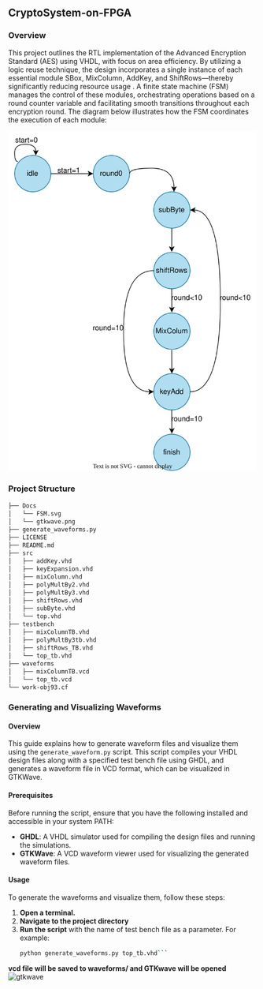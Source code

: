 ## CryptoSystem-on-FPGA

### Overview

This project outlines the RTL implementation of the Advanced Encryption Standard (AES) using VHDL, with focus on area efficiency. By utilizing a logic reuse technique, the design incorporates a single instance of each essential module SBox, MixColumn, AddKey, and ShiftRows—thereby significantly reducing resource usage . A finite state machine (FSM) manages the control of these modules, orchestrating operations based on a round counter variable and facilitating smooth transitions throughout each encryption round. The diagram below illustrates how the FSM coordinates the execution of each module: 

![SVG Image](./Docs/FSM.svg)
### Project Structure 
```plaintext
├── Docs
│   └── FSM.svg
│   └── gtkwave.png
├── generate_waveforms.py
├── LICENSE
├── README.md
├── src
│   ├── addKey.vhd
│   ├── keyExpansion.vhd
│   ├── mixColumn.vhd
│   ├── polyMultBy2.vhd
│   ├── polyMultBy3.vhd
│   ├── shiftRows.vhd
│   ├── subByte.vhd
│   └── top.vhd
├── testbench
│   ├── mixColumnTB.vhd
│   ├── polyMultBy3tb.vhd
│   ├── shiftRows_TB.vhd
│   └── top_tb.vhd
├── waveforms
│   ├── mixColumnTB.vcd
│   └── top_tb.vcd
└── work-obj93.cf
```
### Generating and Visualizing Waveforms

#### Overview

This guide explains how to generate waveform files and visualize them using the `generate_waveform.py` script. This script compiles your VHDL design files along with a specified test bench file using GHDL, and generates a waveform file in VCD format, which can be visualized in GTKWave.

#### Prerequisites

Before running the script, ensure that you have the following installed and accessible in your system PATH:

- **GHDL**: A VHDL simulator used for compiling the design files and running the simulations.
- **GTKWave**: A VCD waveform viewer used for visualizing the generated waveform files.
  
#### Usage

To generate the waveforms and visualize them, follow these steps:

1. **Open a terminal.**
2. **Navigate to the project directory**
3. **Run the script** with the name of test bench file as a parameter. For example:
   ```bash
   python generate_waveforms.py top_tb.vhd```
**vcd file will be saved to waveforms/ and GTKwave will be opened**
![gtkwave](./Docs/gtkwave.png)

 

